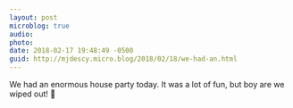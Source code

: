 ```yaml
---
layout: post
microblog: true
audio: 
photo: 
date: 2018-02-17 19:48:49 -0500
guid: http://mjdescy.micro.blog/2018/02/18/we-had-an.html
---
```

We had an enormous house party today. It was a lot of fun, but boy are we wiped out! 🎈 
